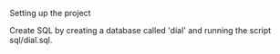 Setting up the project

Create SQL by creating a database called 'dial' and running the script sql/dial.sql.

